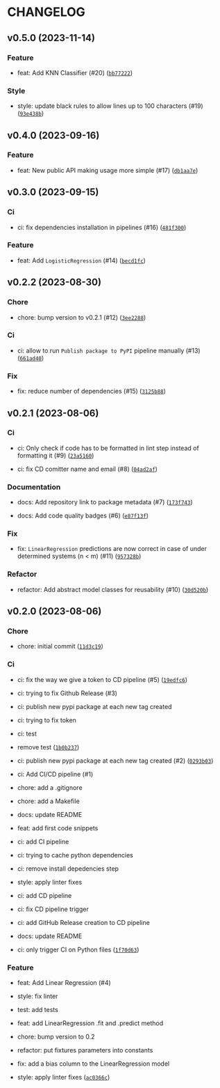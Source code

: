 # CHANGELOG



## v0.5.0 (2023-11-14)

### Feature

* feat: Add KNN Classifier (#20) ([`bb77222`](https://github.com/cmnemoi/cmnemoi-learn/commit/bb7722247250b808678f2fdc6cc55a8f29b4589a))

### Style

* style: update black rules to allow lines up to 100 characters (#19) ([`93e438b`](https://github.com/cmnemoi/cmnemoi-learn/commit/93e438bbba24d149f5f42cdca94f79eb28e3ebe8))


## v0.4.0 (2023-09-16)

### Feature

* feat: New public API making usage more simple (#17) ([`db1aa7e`](https://github.com/cmnemoi/cmnemoi-learn/commit/db1aa7e502d7168b1a149c1d82c9681eff563769))


## v0.3.0 (2023-09-15)

### Ci

* ci: fix dependencies installation in pipelines (#16) ([`481f300`](https://github.com/cmnemoi/cmnemoi-learn/commit/481f300391f9134125a18eb37973de4a7cc4dfe9))

### Feature

* feat: Add `LogisticRegression` (#14) ([`becd1fc`](https://github.com/cmnemoi/cmnemoi-learn/commit/becd1fcabc948badba8a0930356085a2d031b6c4))


## v0.2.2 (2023-08-30)

### Chore

* chore: bump version to v0.2.1 (#12) ([`3ee2288`](https://github.com/cmnemoi/cmnemoi-learn/commit/3ee22881f5964d7dbf5d4c2579f801d1f48a5b11))

### Ci

* ci: allow to run `Publish package to PyPI` pipeline manually (#13) ([`661ad40`](https://github.com/cmnemoi/cmnemoi-learn/commit/661ad40514a826d963f2aae8f5b1b44cc30f5baa))

### Fix

* fix: reduce number of dependencies (#15) ([`3125b88`](https://github.com/cmnemoi/cmnemoi-learn/commit/3125b885576265685f2c0e2b534b8584c84e1c3d))


## v0.2.1 (2023-08-06)

### Ci

* ci: Only check if code has to be formatted in lint step instead of formatting it (#9) ([`23a5160`](https://github.com/cmnemoi/cmnemoi-learn/commit/23a51609f3ef26f17885531f246c06c1c8ec6f8b))

* ci: fix CD comitter name and email (#8) ([`04ad2af`](https://github.com/cmnemoi/cmnemoi-learn/commit/04ad2af983cffea8598321bcd98a9c096cd596c7))

### Documentation

* docs: Add repository link to package metadata (#7) ([`173f743`](https://github.com/cmnemoi/cmnemoi-learn/commit/173f743809765cae0a66a0a1ec7e1844a78759cc))

* docs: Add code quality badges (#6) ([`e87f13f`](https://github.com/cmnemoi/cmnemoi-learn/commit/e87f13f9a74e0a46345218d35b03240b7c7ef461))

### Fix

* fix: `LinearRegression` predictions are now correct in case of under determined systems (n &lt; m) (#11) ([`957328b`](https://github.com/cmnemoi/cmnemoi-learn/commit/957328b2ba857f51fc6b0e0d7d917331e26873bc))

### Refactor

* refactor: Add abstract model classes for reusability (#10) ([`30d520b`](https://github.com/cmnemoi/cmnemoi-learn/commit/30d520b485f8a47d7bbd4a253d1e8643e9f9947d))


## v0.2.0 (2023-08-06)

### Chore

* chore: initial commit ([`11d3c19`](https://github.com/cmnemoi/cmnemoi-learn/commit/11d3c19600326281ef68a4121ca19e021e6f67b3))

### Ci

* ci: fix the way we give a token to CD pipeline (#5) ([`19edfc6`](https://github.com/cmnemoi/cmnemoi-learn/commit/19edfc6ad02bfe29592e94d28520b78d37025657))

* ci: trying to fix Github Release  (#3)

* ci: publish new pypi package at each new tag created

* ci: trying to fix token

* ci: test

* remove test ([`1b0b237`](https://github.com/cmnemoi/cmnemoi-learn/commit/1b0b237c059a10f0b1b63d3353f0343fe39fa23d))

* ci: publish new pypi package at each new tag created (#2) ([`0293b03`](https://github.com/cmnemoi/cmnemoi-learn/commit/0293b03823de2df8211e666494db9ba478bb50d3))

* ci: Add CI/CD pipeline (#1)

* chore: add a .gitignore

* chore: add a Makefile

* docs: update README

* feat: add first code snippets

* ci: add CI pipeline

* ci: trying to cache python dependencies

* ci: remove install depedencies step

* style: apply linter fixes

* ci: add CD pipeline

* ci: fix CD pipeline trigger

* ci: add GitHub Release creation to CD pipeline

* docs: update README

* ci: only trigger CI on Python files ([`1f70d63`](https://github.com/cmnemoi/cmnemoi-learn/commit/1f70d6339b0adfe8c10d529dfce2341c8eaf6db5))

### Feature

* feat: Add Linear Regression (#4)

* style: fix linter

* test: add tests

* feat: add LinearRegression .fit and .predict method

* chore: bump version to 0.2

* refactor: put fixtures parameters into constants

* fix: add a bias column to the LinearRegression model

* style: apply linter fixes ([`ac0366c`](https://github.com/cmnemoi/cmnemoi-learn/commit/ac0366c456d07325a95c6334b2fc6380b82e669b))
